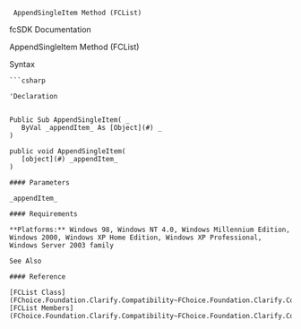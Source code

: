 ﻿     AppendSingleItem Method (FCList)                                                   

fcSDK Documentation

AppendSingleItem Method (FCList)

Syntax

```vbnet
```csharp

'Declaration
 

Public Sub AppendSingleItem( _
   ByVal _appendItem_ As [Object](#) _
) 

public void AppendSingleItem( 
   [object](#) _appendItem_
)

#### Parameters

_appendItem_

#### Requirements

**Platforms:** Windows 98, Windows NT 4.0, Windows Millennium Edition, Windows 2000, Windows XP Home Edition, Windows XP Professional, Windows Server 2003 family

See Also

#### Reference

[FCList Class](FChoice.Foundation.Clarify.Compatibility~FChoice.Foundation.Clarify.Compatibility.FCList.md)  
[FCList Members](FChoice.Foundation.Clarify.Compatibility~FChoice.Foundation.Clarify.Compatibility.FCList_members.md)